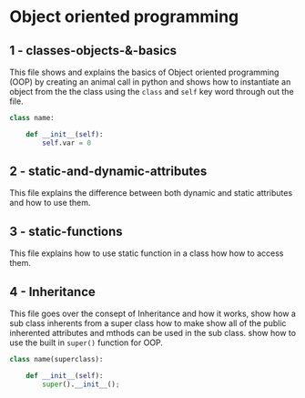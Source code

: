 # Object oriented programming

## 1 - classes-objects-&-basics

This file shows and explains the basics of Object oriented programming (OOP) by creating an animal call in python and shows how to instantiate an object from the the class using the `class` and `self` key word through out the file.

```python
class name:

	def __init__(self):
		self.var = 0
```

## 2 - static-and-dynamic-attributes

This file explains the difference between both dynamic and static attributes and how to use them.

## 3 - static-functions

This file explains how to use static function in a class how how to access them.

## 4 - Inheritance

This file goes over the consept of Inheritance and how it works, show how a sub class inherents from a super class how to make show all of the public inherented attributes and mthods can be used in the sub class. show how to use the built in `super()` function for OOP.

```python
class name(superclass):

	def __init__(self):
		super().__init__();
```
